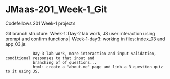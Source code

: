 # JMaas-201_Week-1_Git
Codefellows 201 Week-1 projects

Git branch structure:
Week-1:   Day-2 lab work, JS user interaction using prompt and confirm functions
    |
    Week-1-day3: working in files: index_03 and app_03.js

                Day-3 lab work, more interaction and input validation, conditional responses to that input and
                branching of of questions...
                html: create a "about-me" page and link a 3 question quiz to it using JS.
